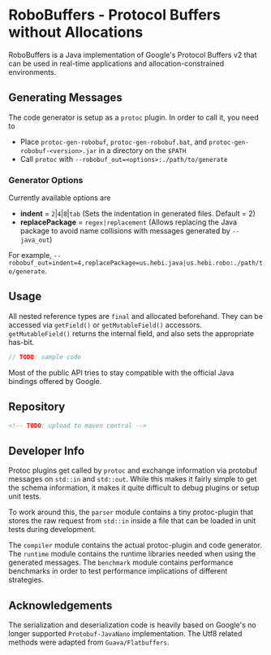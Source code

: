 # RoboBuffers - Protocol Buffers without Allocations

RoboBuffers is a Java implementation of Google's Protocol Buffers v2 that can be used in real-time applications and allocation-constrained environments.

## Generating Messages

The code generator is setup as a `protoc` plugin. In order to call it, you need to

* Place `protoc-gen-robobuf`, `protoc-gen-robobuf.bat`, and `protoc-gen-robobuf-<version>.jar` in a directory on the `$PATH`
* Call `protoc` with `--robobuf_out=<options>:./path/to/generate`

### Generator Options

Currently available options are

* **indent** = `2`|`4`|`8`|`tab` (Sets the indentation in generated files. Default = 2)
* **replacePackage** = `regex|replacement` (Allows replacing the Java package to avoid name collisions with messages generated by `--java_out`)


For example, `--robobuf_out=indent=4,replacePackage=us.hebi.java|us.hebi.robo:./path/to/generate`.

## Usage

All nested reference types are `final` and allocated beforehand. They can be accessed via `getField()` or `getMutableField()` accessors. `getMutableField()` returns the internal field, and also sets the appropriate has-bit.

```java
// TODO: sample code
```

Most of the public API tries to stay compatible with the official Java bindings offered by Google.

## Repository

```xml
<!-- TODO: upload to maven central -->
```

## Developer Info

Protoc plugins get called by `protoc` and exchange information via protobuf messages on `std::in` and `std::out`. While this makes it fairly simple to get the schema information, it makes it quite difficult to debug plugins or setup unit tests.

To work around this, the `parser` module contains a tiny protoc-plugin that stores the raw request from `std::in` inside a file that can be loaded in unit tests during development.

The `compiler` module contains the actual protoc-plugin and code generator. The `runtime` module contains the runtime libraries needed when using the generated messages. The `benchmark` module contains performance benchmarks in order to test performance implications of different strategies.


## Acknowledgements

The serialization and deserialization code is heavily based on Google's no longer supported `Protobuf-JavaNano` implementation. The Utf8 related methods were adapted from `Guava/Flatbuffers`.